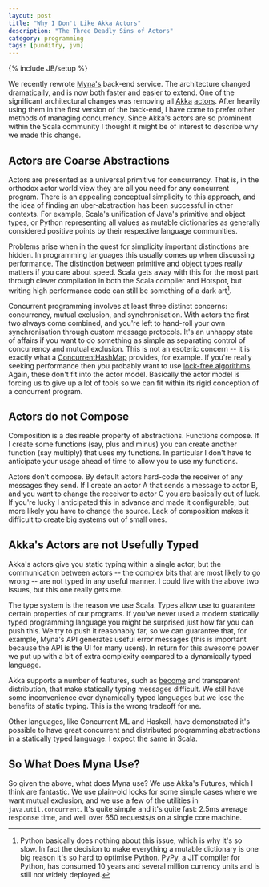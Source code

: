 ```yaml
---
layout: post
title: "Why I Don't Like Akka Actors"
description: "The Three Deadly Sins of Actors"
category: programming
tags: [punditry, jvm]
---
```

{% include JB/setup %}

We recently rewrote [Myna's](http://www.mynaweb.com/) back-end service. The architecture changed dramatically, and is now both faster and easier to extend. One of the significant architectural changes was removing all [Akka](http://akka.io) [actors](http://en.wikipedia.org/wiki/Actor_model). After heavily using them in the first version of the back-end, I have come to prefer other methods of managing concurrency. Since Akka's actors are so prominent within the Scala community I thought it might be of interest to describe why we made this change.


## Actors are Coarse Abstractions

Actors are presented as a universal primitive for concurrency. That is, in the orthodox actor world view they are all you need for any concurrent program. There is an appealing conceptual simplicity to this approach, and the idea of finding an uber-abstraction has been successful in other contexts. For example, Scala's unification of Java's primitive and object types, or Python representing all values as mutable dictionaries as generally considered positive points by their respective language communities.

Problems arise when in the quest for simplicity important distinctions are hidden. In programming languages this usually comes up when discussing performance. The distinction between primitive and object types really matters if you care about speed. Scala gets away with this for the most part through clever compilation in both the Scala compiler and Hotspot, but writing high performance code can still be something of a dark art[^Python].

[^Python]: Python basically does nothing about this issue, which is why it's so slow. In fact the decision to make everything a mutable dictionary is one big reason it's so hard to optimise Python. [PyPy](http://www.pypy.org/), a JIT compiler for Python, has consumed 10 years and several million currency units and is still not widely deployed.

Concurrent programming involves at least three distinct concerns: concurrency, mutual exclusion, and synchronisation. With actors the first two always come combined, and you're left to hand-roll your own synchronisation through custom message protocols. It's an unhappy state of affairs if you want to do something as simple as separating control of concurrency and mutual exclusion. This is not an esoteric concern -- it is exactly what a [ConcurrentHashMap](http://docs.oracle.com/javase/7/docs/api/java/util/concurrent/ConcurrentHashMap.html) provides, for example. If you're really seeking performance then you probably want to use [lock-free algorithms](http://en.wikipedia.org/wiki/Non-blocking_algorithm). Again, these don't fit into the actor model. Basically the actor model is forcing us to give up a lot of tools so we can fit within its rigid conception of a concurrent program.


## Actors do not Compose

Composition is a desireable property of abstractions. Functions compose. If I create some functions (say, plus and minus) you can create another function (say multiply) that uses my functions. In particular I don't have to anticipate your usage ahead of time to allow you to use my functions.

Actors don't compose. By default actors hard-code the receiver of any messages they send. If I create an actor A that sends a message to actor B, and you want to change the receiver to actor C you are basically out of luck. If you're lucky I anticipated this in advance and made it configurable, but more likely you have to change the source. Lack of composition makes it difficult to create big systems out of small ones.


## Akka's Actors are not Usefully Typed

Akka's actors give you static typing within a single actor, but the communication between actors -- the complex bits that are most likely to go wrong -- are not typed in any useful manner. I could live with the above two issues, but this one really gets me.

The type system is the reason we use Scala. Types allow use to guarantee certain properties of our programs. If you've never used a modern statically typed programming language you might be surprised just how far you can push this. We try to push it reasonably far, so we can guarantee that, for example, Myna's API generates useful error messages (this is important because the API is the UI for many users). In return for this awesome power we put up with a bit of extra complexity compared to a dynamically typed language.

Akka supports a number of features, such as [become](http://nurkiewicz.blogspot.co.uk/2012/11/becomeunbecome-discovering-akka.html) and transparent distribution, that make statically typing messages difficult. We still have some inconvenience over dynamically typed languages but we lose the benefits of static typing. This is the wrong tradeoff for me.

Other languages, like Concurrent ML and Haskell, have demonstrated it's possible to have great concurrent and distributed programming abstractions in a statically typed language. I expect the same in Scala.


## So What Does Myna Use?

So given the above, what does Myna use? We use Akka's Futures, which I think are fantastic. We use plain-old locks for some simple cases where we want mutual exclusion, and we use a few of the utilities in `java.util.concurrent`. It's quite simple and it's quite fast: 2.5ms average response time, and well over 650 requests/s on a single core machine.
